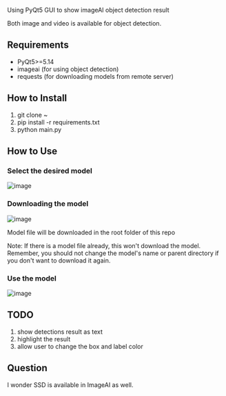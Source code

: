 Using PyQt5 GUI to show imageAI object detection result

Both image and video is available for object detection.

## Requirements
* PyQt5>=5.14
* imageai (for using object detection)
* requests (for downloading models from remote server)

## How to Install
1. git clone ~
2. pip install -r requirements.txt
3. python main.py

## How to Use
### Select the desired model
![image](https://github.com/yjg30737/pyqt-imageai-gui/assets/55078043/e947be1b-56bc-4d11-9092-9225df7d7436)

### Downloading the model
![image](https://github.com/yjg30737/pyqt-imageai-gui/assets/55078043/4b9783f1-5fe7-4af7-9f24-498d00867715)

Model file will be downloaded in the root folder of this repo

Note: If there is a model file already, this won't download the model. Remember, you should not change the model's name or parent directory if you don't want to download it again.

### Use the model

![image](https://github.com/yjg30737/pyqt-imageai-gui/assets/55078043/8dec0f2c-026f-448e-a480-ef41a2d19a0a)

## TODO
1. show detections result as text
2. highlight the result
3. allow user to change the box and label color

## Question
I wonder SSD is available in ImageAI as well.
